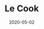 ---
title: Le Cook
projectLink: https://le-cook.sznm.dev
repoLink: https://github.com/sozonome/le-cook
description: Food Recipe App. Built using Gatsby and Evergreen. 
date: "2020-05-02" 
thumbnail: "/app_icons/le-cook.svg"
appStoreLink:
playStoreLink:
stacks:
  - gatsbyjs
---